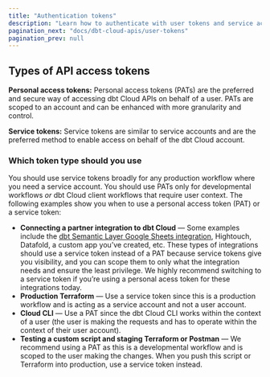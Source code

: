 ```yaml
---
title: "Authentication tokens"
description: "Learn how to authenticate with user tokens and service account tokens "
pagination_next: "docs/dbt-cloud-apis/user-tokens"
pagination_prev: null
---
```


<div className="grid--2-col">

<Card
    title="Personal access tokens"
    body="Learn about user tokens and how to use them to execute queries against the dbt Cloud API."
    link="/docs/dbt-cloud-apis/user-tokens"
    icon="dbt-bit"/>

<Card
    title="Service account tokens"
    body="Learn how to use service account tokens to securely authenticate with the dbt Cloud API for system-level integrations."
    link="/docs/dbt-cloud-apis/service-tokens"
    icon="dbt-bit"/>

</div>

## Types of API access tokens

**Personal access tokens:** Personal access tokens (PATs) are the preferred and secure way of accessing dbt Cloud APIs on behalf of a user. PATs are scoped to an account and can be enhanced with more granularity and control. 

**Service tokens:** Service tokens are similar to service accounts and are the preferred method to enable access on behalf of the dbt Cloud account.

### Which token type should you use

You should use service tokens broadly for any production workflow where you need a service account. You should use PATs only for developmental workflows _or_ dbt Cloud client workflows that require user context. The following examples show you when to use a personal access token (PAT) or a service token: 

* **Connecting a partner integration to dbt Cloud** &mdash; Some examples include the [dbt Semantic Layer Google Sheets integration](/docs/cloud-integrations/avail-sl-integrations), Hightouch, Datafold, a custom app you’ve created, etc. These types of integrations should use a service token instead of a PAT because service tokens give you visibility, and you can scope them to only what the integration needs and ensure the least privilege. We highly recommend switching to a service token if you’re using a personal acess token for these integrations today. 
* **Production Terraform** &mdash; Use a service token since this is a production workflow and is acting as a service account and not a user account. 
* **Cloud CLI** &mdash; Use a PAT since the dbt Cloud CLI works within the context of a user (the user is making the requests and has to operate within the context of their user account).
* **Testing a custom script and staging Terraform or Postman** &mdash; We recommend using a PAT as this is a developmental workflow and is scoped to the user making the changes. When you push this script or Terraform into production, use a service token instead.
